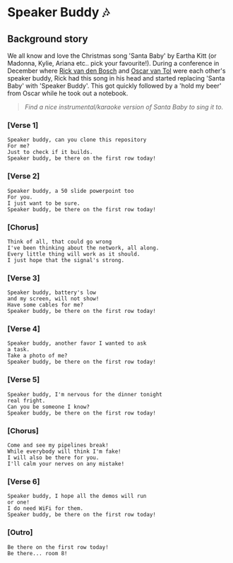 # Speaker Buddy 🎶

## Background story
We all know and love the Christmas song 'Santa Baby' by Eartha Kitt (or Madonna, Kylie, Ariana etc.. pick your favourite!). During a conference in December where [Rick van den Bosch](https://github.com/rickvdbosch) and [Oscar van Tol](https://github.com/oscarvantol) were each other's speaker buddy, Rick had this song in his head and started replacing 'Santa Baby' with 'Speaker Buddy'. This got quickly followed by a 'hold my beer' from Oscar while he took out a notebook.  

> _Find a nice instrumental/karaoke version of Santa Baby to sing it to._

### [Verse 1]
```
Speaker buddy, can you clone this repository
For me?
Just to check if it builds.
Speaker buddy, be there on the first row today!
```

### [Verse 2]
```
Speaker buddy, a 50 slide powerpoint too
For you.
I just want to be sure.
Speaker buddy, be there on the first row today!
```

### [Chorus]
```
Think of all, that could go wrong
I've been thinking about the network, all along.
Every little thing will work as it should.
I just hope that the signal's strong.
```

### [Verse 3]
```
Speaker buddy, battery's low 
and my screen, will not show!
Have some cables for me?
Speaker buddy, be there on the first row today!
```

### [Verse 4]
```
Speaker buddy, another favor I wanted to ask
a task.
Take a photo of me?
Speaker buddy, be there on the first row today!
```

### [Verse 5]
```
Speaker buddy, I'm nervous for the dinner tonight
real fright.
Can you be someone I know?
Speaker buddy, be there on the first row today!
```

### [Chorus]
```
Come and see my pipelines break!
While everybody will think I'm fake!
I will also be there for you.
I'll calm your nerves on any mistake! 
```

### [Verse 6]
```
Speaker buddy, I hope all the demos will run
or one!
I do need WiFi for them.
Speaker buddy, be there on the first row today!
```

### [Outro]
```
Be there on the first row today!
Be there... room 8!
```
